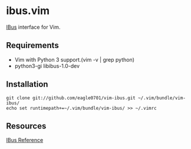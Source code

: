 ibus.vim
==========

[IBus][1] interface for Vim.

Requirements
----------

* Vim with Python 3 support.(vim -v | grep python)
* python3-gi libibus-1.0-dev

Installation
----------

    git clone git://github.com/eagle0701/vim-ibus.git ~/.vim/bundle/vim-ibus/
    echo set runtimepath+=~/.vim/bundle/vim-ibus/ >> ~/.vimrc

Resources
----------
[IBus Reference][2]


[1]: http://code.google.com/p/ibus/
[2]:http://www.roojs.org/seed/gir-1.2-gtk-3.0/seed/IBus.html
